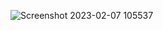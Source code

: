 

![Screenshot 2023-02-07 105537](https://user-images.githubusercontent.com/93249038/217156017-ddb32d70-bf3f-4c94-bfd2-a81c07906aa9.png)
